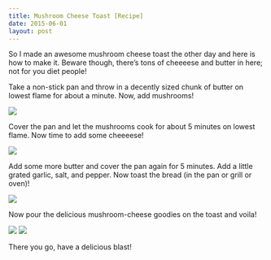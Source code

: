 ```yaml
---
title: Mushroom Cheese Toast [Recipe]
date: 2015-06-01
layout: post
---
```


So I made an awesome mushroom cheese toast the other day and here is how to make it. Beware though, there’s tons of cheeeese and butter in here; not for you diet people!

Take a non-stick pan and throw in a decently sized chunk of butter on lowest flame for about a minute. Now, add mushrooms!

<img class="img-responsive img-rounded" src="http://i.imgur.com/U786RqM.jpg">

Cover the pan and let the mushrooms cook for about 5 minutes on lowest flame. Now time to add some cheeeese!

<!--more-->

<img class="img-responsive img-rounded" src="http://i.imgur.com/qgfmCLG.jpg">

Add some more butter and cover the pan again for 5 minutes. Add a little grated garlic, salt, and pepper. Now toast the bread (in the pan or grill or oven)!

<img class="img-responsive img-rounded" src="http://i.imgur.com/QJhSKHH.jpg">

Now pour the delicious mushroom-cheese goodies on the toast and voila!

<img class="img-responsive img-rounded" src="http://i.imgur.com/UnOPaC8.jpg">
<img class="img-responsive img-rounded" src="http://i.imgur.com/TEIJEYd.jpg">

There you go, have a delicious blast!
